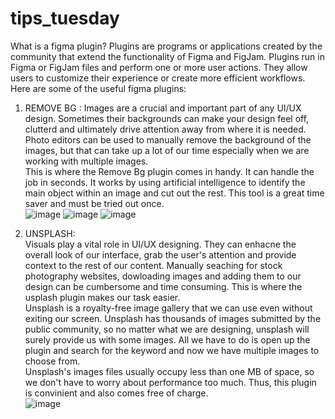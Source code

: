 # tips_tuesday
What is a figma plugin?
Plugins are programs or applications created by the community that extend the functionality of Figma and FigJam. Plugins run in Figma or FigJam files and perform one or more user actions. They allow users to customize their experience or create more efficient workflows.
Here are some of the useful figma plugins:

1) REMOVE BG :
Images are a crucial and important part of any UI/UX design. Sometimes their backgrounds can make your design feel off, clutterd and ultimately drive attention away from where it is needed. <br/>
Photo editors can be used to manually remove the background of the images, but that can take up a lot of our time especially when we are working with multiple images.<br/> This is where the Remove Bg plugin comes in handy. It can handle the job in seconds. It works by using artificial intelligence to identify the main object within an image and cut out the rest. This tool is a great time saver and must be tried out once.<br/>
![image](https://user-images.githubusercontent.com/90615759/182789136-d82a4eb8-cb40-42a9-8fb3-fadb09e1fd81.png)
![image](https://user-images.githubusercontent.com/90615759/182788844-8513fdbe-c89e-45eb-80dd-f95e1ae89691.png)
![image](https://user-images.githubusercontent.com/90615759/182788864-c575efbc-a7b7-4a46-9c20-e1ec7762d5b9.png)

2) UNSPLASH:<br/>
Visuals play a vital role in UI/UX designing. They can enhacne the overall look of our interface, grab the user's attention and provide context to the rest of our content. Manually seaching for stock photography websites, dowloading images and adding them to our design can be cumbersome and time consuming. This is where the usplash plugin makes our task easier. <br/>
Unsplash is a royalty-free image gallery that we can use even without exiting our screen. Unsplash has thousands of images submitted by the public community, so no matter what we are designing, unsplash will surely provide us with some images. All we have to do is open up the plugin and search for the keyword and now we have multiple images to choose from. <br/>
Unsplash's images files usually occupy less than one MB of space, so we don't have to worry about performance too much.  Thus, this plugin is convinient and also comes free of charge.  <br/>
![image](https://user-images.githubusercontent.com/90615759/182791020-a0775c98-7bc6-4cdc-8a5d-c738582d6177.png)
